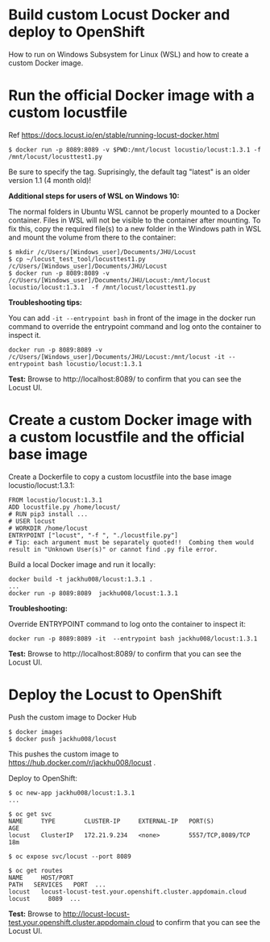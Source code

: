 # Build custom Locust Docker and deploy to OpenShift
How to run on Windows Subsystem for Linux (WSL) and how to create a custom Docker image.

# Run the official Docker image with a custom locustfile

Ref https://docs.locust.io/en/stable/running-locust-docker.html

```
$ docker run -p 8089:8089 -v $PWD:/mnt/locust locustio/locust:1.3.1 -f /mnt/locust/locusttest1.py
```

Be sure to specify the tag.  Suprisingly, the default tag "latest" is an older version 1.1 (4 month old)!

**Additional steps for users of WSL on Windows 10:**

The normal folders in Ubuntu WSL cannot be properly mounted to a Docker container. Files in WSL will not be visible to the container after mounting.
To fix this, copy the required file(s) to a new folder in the Windows path in WSL and mount the volume from there to the container:

```
$ mkdir /c/Users/[Windows_user]/Documents/JHU/Locust
$ cp ~/locust_test_tool/locusttest1.py  /c/Users/[Windows_user]/Documents/JHU/Locust
$ docker run -p 8089:8089 -v /c/Users/[Windows_user]/Documents/JHU/Locust:/mnt/locust locustio/locust:1.3.1  -f /mnt/locust/locusttest1.py
```

**Troubleshooting tips:**

You can add `-it --entrypoint bash` in front of the image in the docker run command to override the entrypoint command and log onto the container to inspect it.

```
docker run -p 8089:8089 -v /c/Users/[Windows_user]/Documents/JHU/Locust:/mnt/locust -it --entrypoint bash locustio/locust:1.3.1
```

**Test:**
Browse to http://localhost:8089/ to confirm that you can see the Locust UI.


# Create a custom Docker image with a custom locustfile and the official base image

Create a Dockerfile to copy a custom locustfile into the base image locustio/locust:1.3.1:

```
FROM locustio/locust:1.3.1
ADD locustfile.py /home/locust/
# RUN pip3 install ...
# USER locust
# WORKDIR /home/locust
ENTRYPOINT ["locust", "-f ", "./locustfile.py"]
# Tip: each argument must be separately quoted!!  Combing them would result in "Unknown User(s)" or cannot find .py file error.
```

Build a local Docker image and run it locally:

```
docker build -t jackhu008/locust:1.3.1 .
...
docker run -p 8089:8089  jackhu008/locust:1.3.1
```

**Troubleshooting:**

Override ENTRYPOINT command to log onto the container to inspect it:

```
docker run -p 8089:8089 -it  --entrypoint bash jackhu008/locust:1.3.1
```

**Test:**
Browse to http://localhost:8089/ to confirm that you can see the Locust UI.


# Deploy the Locust to OpenShift

Push the custom image to Docker Hub

```
$ docker images
$ docker push jackhu008/locust
```
This pushes the custom image to https://hub.docker.com/r/jackhu008/locust .

Deploy to OpenShift:

```
$ oc new-app jackhu008/locust:1.3.1
...

$ oc get svc
NAME     TYPE        CLUSTER-IP     EXTERNAL-IP   PORT(S)             AGE
locust   ClusterIP   172.21.9.234   <none>        5557/TCP,8089/TCP   18m

$ oc expose svc/locust --port 8089

$ oc get routes
NAME     HOST/PORT                                                   PATH   SERVICES   PORT  ...
locust   locust-locust-test.your.openshift.cluster.appdomain.cloud          locust     8089  ...
```
**Test:**
Browse to http://locust-locust-test.your.openshift.cluster.appdomain.cloud to confirm that you can see the Locust UI. 
